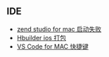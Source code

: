 ## IDE

- [zend studio for mac 启动失败](/Inc/others/zend.md)
- [Hbuilder ios 打包](https://zhuanlan.zhihu.com/p/34483492)
- [VS Code for MAC 快捷键](https://www.jianshu.com/p/82136daf07f7)